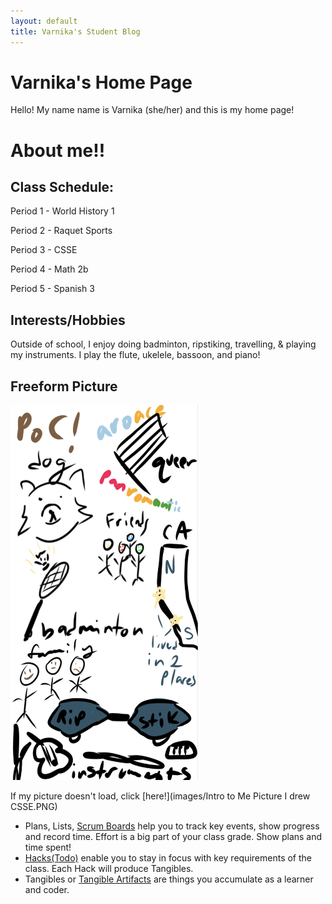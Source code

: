 ```yaml
---
layout: default
title: Varnika's Student Blog
---
```



# Varnika's Home Page 
Hello! My name name is Varnika (she/her) and this is my home page!

# About me!!

## Class Schedule:

Period 1 - World History 1

Period 2 - Raquet Sports

Period 3 - CSSE

Period 4 - Math 2b

Period 5 - Spanish 3

## Interests/Hobbies

Outside of school, I enjoy doing badminton, ripstiking, travelling, & playing my instruments. I play the flute, ukelele, bassoon, and piano!

## Freeform Picture

<img src="images/Intro to Me Picture I drew CSSE.PNG" width="300" height="600">

If my picture doesn't load, click [here!](images/Intro to Me Picture I drew CSSE.PNG)

- Plans, Lists, [Scrum Boards](https://clickup.com/blog/scrum-board/) help you to track key events, show progress and record time.  Effort is a big part of your class grade.  Show plans and time spent!
- [Hacks(Todo)](https://levelup.gitconnected.com/six-ultimate-daily-hacks-for-every-programmer-60f5f10feae) enable you to stay in focus with key requirements of the class.  Each Hack will produce Tangibles.
- Tangibles or [Tangible Artifacts](https://en.wikipedia.org/wiki/Artifact_(software_development)) are things you accumulate as a learner and coder. 
